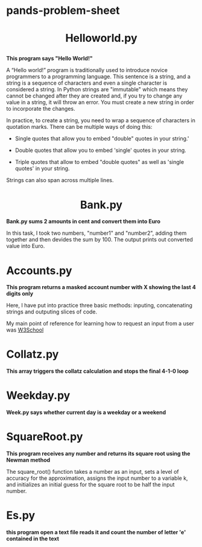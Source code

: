 # pands-problem-sheet

# <p style="text-align: center;">Helloworld.py</p>

**This program says "Hello World!"**

A “Hello world!” program is traditionally used to introduce novice programmers to a programming language. This sentence is a string, and a string is a sequence of characters and even a single character is considered a string. In Python strings are "immutable" which means they cannot be changed after they are created and, if you try to change any value in a string, it will throw an error. You must create a new string in order to incorporate the changes.

In practice, to create a string, you need to wrap a sequence of characters in quotation marks. There can be multiple ways of doing this:

- Single quotes that allow you to embed "double" quotes in your string.'
* Double quotes that allow you to embed 'single' quotes in your string.
+ Triple quotes that allow to embed "double quotes" as well as 'single quotes' in your string. 

Strings can also span across multiple lines.

#                       <center> Bank.py</center> 

**Bank.py sums 2 amounts in cent and convert them into Euro**

 In this task, I took two numbers, "number1" and "number2", adding them together and then devides the sum by 100. The output prints out converted value into Euro.


#                        Accounts.py 

**This program returns a masked account number with X showing the last 4 digits only**

Here, I have put into practice three basic methods: inputing, concatenating strings and outputing slices of code.

My main point of reference for learning how to request an input from a user was [W3School](https://www.w3schools.com/python/python_user_input.asp)

#                        Collatz.py 

**This array triggers the collatz calculation and stops the final 4-1-0 loop**


#                        Weekday.py 

**Week.py says whether current day is a weekday or a weekend**

#                         SquareRoot.py 

**This program receives any number and returns its square root using the Newman method**

The square_root() function takes a number as an input, sets a level of accuracy for the approximation, assigns the input number to a variable k, and initializes an initial guess for the square root to be half the input number.


#                        Es.py 

**this program open a text file reads it and count the number of letter 'e' contained in the text**
